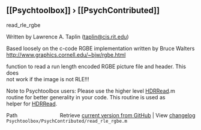 ## [[Psychtoolbox]] &#8250; [[PsychContributed]]

read\_rle\_rgbe  
  
Written by Lawrence A. Taplin (taplin@cis.rit.edu)  
  
Based loosely on the c-code RGBE implementation written by Bruce Walters  
http://www.graphics.cornell.edu/~bjw/rgbe.html  
  
function to read a run length encoded RGBE picture file and header. This does  
not work if the image is not RLE!!!  
  
Note to Psychtoolbox users: Please use the higher level [HDRRead](HDRRead).m  
routine for better generality in your code. This routine is used as  
helper for [HDRRead](HDRRead).  
  




<div class="code_header" style="text-align:right;">
  <span style="float:left;">Path&nbsp;&nbsp;</span> <span class="counter">Retrieve <a href=
  "https://raw.github.com/Psychtoolbox-3/Psychtoolbox-3/beta/Psychtoolbox/PsychContributed/read_rle_rgbe.m">current version from GitHub</a> | View <a href=
  "https://github.com/Psychtoolbox-3/Psychtoolbox-3/commits/beta/Psychtoolbox/PsychContributed/read_rle_rgbe.m">changelog</a></span>
</div>
<div class="code">
  <code>Psychtoolbox/PsychContributed/read_rle_rgbe.m</code>
</div>

